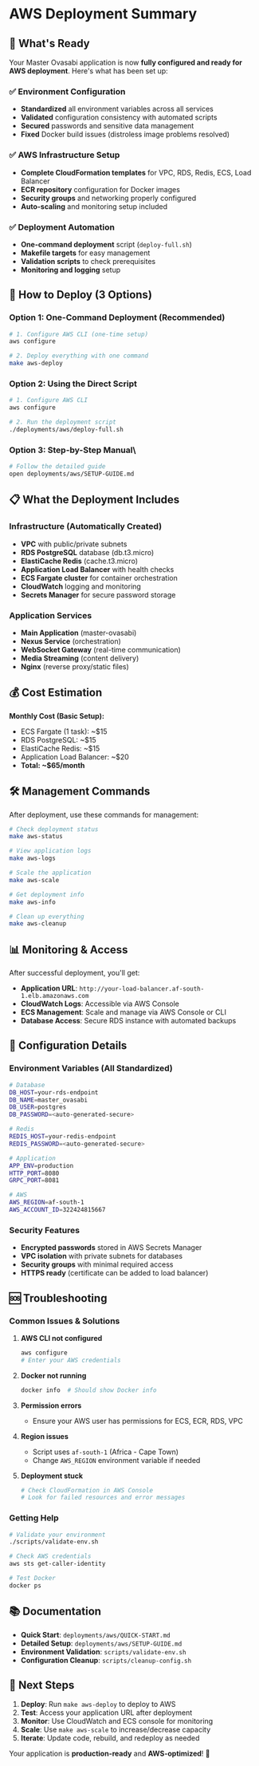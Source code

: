 # AWS Deployment Summary

## 🎯 What's Ready

Your Master Ovasabi application is now **fully configured and ready for AWS deployment**. Here's
what has been set up:

### ✅ Environment Configuration

- **Standardized** all environment variables across all services
- **Validated** configuration consistency with automated scripts
- **Secured** passwords and sensitive data management
- **Fixed** Docker build issues (distroless image problems resolved)

### ✅ AWS Infrastructure Setup

- **Complete CloudFormation templates** for VPC, RDS, Redis, ECS, Load Balancer
- **ECR repository** configuration for Docker images
- **Security groups** and networking properly configured
- **Auto-scaling** and monitoring setup included

### ✅ Deployment Automation

- **One-command deployment** script (`deploy-full.sh`)
- **Makefile targets** for easy management
- **Validation scripts** to check prerequisites
- **Monitoring and logging** setup

## 🚀 How to Deploy (3 Options)

### Option 1: One-Command Deployment (Recommended)

```bash
# 1. Configure AWS CLI (one-time setup)
aws configure

# 2. Deploy everything with one command
make aws-deploy
```

### Option 2: Using the Direct Script

```bash
# 1. Configure AWS CLI
aws configure

# 2. Run the deployment script
./deployments/aws/deploy-full.sh
```

### Option 3: Step-by-Step Manual\

```bash
# Follow the detailed guide
open deployments/aws/SETUP-GUIDE.md
```

## 📋 What the Deployment Includes

### Infrastructure (Automatically Created)

- **VPC** with public/private subnets
- **RDS PostgreSQL** database (db.t3.micro)
- **ElastiCache Redis** (cache.t3.micro)
- **Application Load Balancer** with health checks
- **ECS Fargate cluster** for container orchestration
- **CloudWatch** logging and monitoring
- **Secrets Manager** for secure password storage

### Application Services

- **Main Application** (master-ovasabi)
- **Nexus Service** (orchestration)
- **WebSocket Gateway** (real-time communication)
- **Media Streaming** (content delivery)
- **Nginx** (reverse proxy/static files)

## 💰 Cost Estimation

**Monthly Cost (Basic Setup):**

- ECS Fargate (1 task): ~$15
- RDS PostgreSQL: ~$15
- ElastiCache Redis: ~$15
- Application Load Balancer: ~$20
- **Total: ~$65/month**

## 🛠️ Management Commands

After deployment, use these commands for management:

```bash
# Check deployment status
make aws-status

# View application logs
make aws-logs

# Scale the application
make aws-scale

# Get deployment info
make aws-info

# Clean up everything
make aws-cleanup
```

## 📊 Monitoring & Access

After successful deployment, you'll get:

- **Application URL**: `http://your-load-balancer.af-south-1.elb.amazonaws.com`
- **CloudWatch Logs**: Accessible via AWS Console
- **ECS Management**: Scale and manage via AWS Console or CLI
- **Database Access**: Secure RDS instance with automated backups

## 🔧 Configuration Details

### Environment Variables (All Standardized)

```bash
# Database
DB_HOST=your-rds-endpoint
DB_NAME=master_ovasabi
DB_USER=postgres
DB_PASSWORD=<auto-generated-secure>

# Redis
REDIS_HOST=your-redis-endpoint
REDIS_PASSWORD=<auto-generated-secure>

# Application
APP_ENV=production
HTTP_PORT=8080
GRPC_PORT=8081

# AWS
AWS_REGION=af-south-1
AWS_ACCOUNT_ID=322424815667
```

### Security Features

- **Encrypted passwords** stored in AWS Secrets Manager
- **VPC isolation** with private subnets for databases
- **Security groups** with minimal required access
- **HTTPS ready** (certificate can be added to load balancer)

## 🆘 Troubleshooting

### Common Issues & Solutions

1. **AWS CLI not configured**

   ```bash
   aws configure
   # Enter your AWS credentials
   ```

2. **Docker not running**

   ```bash
   docker info  # Should show Docker info
   ```

3. **Permission errors**

   - Ensure your AWS user has permissions for ECS, ECR, RDS, VPC

4. **Region issues**

   - Script uses `af-south-1` (Africa - Cape Town)
   - Change `AWS_REGION` environment variable if needed

5. **Deployment stuck**

   ```bash
   # Check CloudFormation in AWS Console
   # Look for failed resources and error messages
   ```

### Getting Help

```bash
# Validate your environment
./scripts/validate-env.sh

# Check AWS credentials
aws sts get-caller-identity

# Test Docker
docker ps
```

## 📚 Documentation

- **Quick Start**: `deployments/aws/QUICK-START.md`
- **Detailed Setup**: `deployments/aws/SETUP-GUIDE.md`
- **Environment Validation**: `scripts/validate-env.sh`
- **Configuration Cleanup**: `scripts/cleanup-config.sh`

## 🎉 Next Steps

1. **Deploy**: Run `make aws-deploy` to deploy to AWS
2. **Test**: Access your application URL after deployment
3. **Monitor**: Use CloudWatch and ECS console for monitoring
4. **Scale**: Use `make aws-scale` to increase/decrease capacity
5. **Iterate**: Update code, rebuild, and redeploy as needed

Your application is **production-ready** and **AWS-optimized**! 🚀
